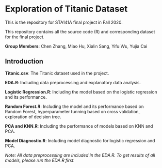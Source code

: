 # Exploration of Titanic Dataset
This is the repository for STA141A final project in Fall 2020.

This repository contains all the source code (R) and corresponding dataset for the final project.

**Group Members**: Chen Zhang, Miao Hu, Xialin Sang, Yifu Wu, Yujia Cai

## Introduction

**Titanic.csv**: The Titanic dataset used in the project.

**EDA.R**: Including data preprocessing and explanatory data analysis.

**Logistic Regression.R**: Including the model based on the logistic regression and its performance.

**Random Forest.R**: Including the model and its performance based on Random Forest, hyperparameter tunning based on cross validation, exploration of decision tree.

**PCA and KNN.R**: Including the performance of models based on KNN and PCA.

**Model Diagnostic.R**: Including model diagnostic for logistic regression and PCA.

*Note: All data preprocessing are included in the EDA.R. To get results of all models, please run the EDA.R first.*
